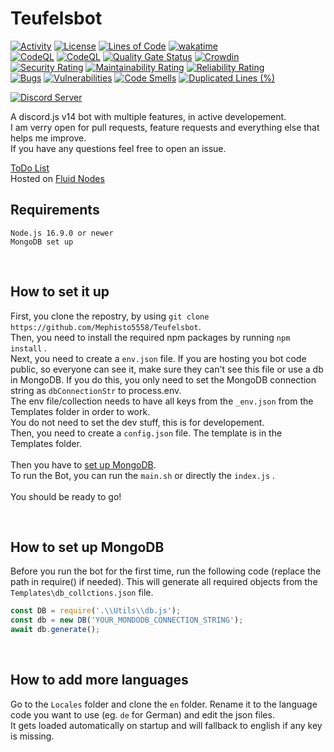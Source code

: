 # Teufelsbot

[![Activity](https://img.shields.io/github/commit-activity/m/Mephisto5558/Teufelsbot)](https://github.com/Mephisto5558/Teufelsbot/pulse)
[![License](https://img.shields.io/github/license/Mephisto5558/Teufelsbot)](https://github.com/Mephisto5558/Teufelsbot/blob/main/LICENSE)
[![Lines of Code](https://sonarcloud.io/api/project_badges/measure?project=Mephisto5558_Teufelsbot&metric=ncloc)](https://sonarcloud.io/summary/new_code?id=Mephisto5558_Teufelsbot)
[![wakatime](https://wakatime.com/badge/user/f9d04252-581b-43cf-8bc2-31351c68d2e6.svg)](https://wakatime.com/@f9d04252-581b-43cf-8bc2-31351c68d2e6)<br>
[![CodeQL](https://github.com/Mephisto5558/Teufelsbot/actions/workflows/codeql-analysis.yml/badge.svg?branch=main)](https://github.com/Mephisto5558/Teufelsbot/actions/workflows/codeql-analysis.yml)
[![CodeQL](https://github.com/Mephisto5558/Teufelsbot/actions/workflows/eslint.yml/badge.svg?branch=main)](https://github.com/Mephisto5558/Teufelsbot/actions/workflows/eslint.yml)
[![Quality Gate Status](https://sonarcloud.io/api/project_badges/measure?project=Mephisto5558_Teufelsbot&metric=alert_status)](https://sonarcloud.io/summary/new_code?id=Mephisto5558_Teufelsbot)
[![Crowdin](https://badges.crowdin.net/teufelsbot/localized.svg)](https://crowdin.com/project/teufelsbot)<br>
[![Security Rating](https://sonarcloud.io/api/project_badges/measure?project=Mephisto5558_Teufelsbot&metric=security_rating)](https://sonarcloud.io/summary/new_code?id=Mephisto5558_Teufelsbot)
[![Maintainability Rating](https://sonarcloud.io/api/project_badges/measure?project=Mephisto5558_Teufelsbot&metric=sqale_rating)](https://sonarcloud.io/summary/new_code?id=Mephisto5558_Teufelsbot)
[![Reliability Rating](https://sonarcloud.io/api/project_badges/measure?project=Mephisto5558_Teufelsbot&metric=reliability_rating)](https://sonarcloud.io/summary/new_code?id=Mephisto5558_Teufelsbot)<br>
[![Bugs](https://sonarcloud.io/api/project_badges/measure?project=Mephisto5558_Teufelsbot&metric=bugs)](https://sonarcloud.io/summary/new_code?id=Mephisto5558_Teufelsbot)
[![Vulnerabilities](https://sonarcloud.io/api/project_badges/measure?project=Mephisto5558_Teufelsbot&metric=vulnerabilities)](https://sonarcloud.io/summary/new_code?id=Mephisto5558_Teufelsbot)
[![Code Smells](https://sonarcloud.io/api/project_badges/measure?project=Mephisto5558_Teufelsbot&metric=code_smells)](https://sonarcloud.io/summary/new_code?id=Mephisto5558_Teufelsbot)
[![Duplicated Lines (%)](https://sonarcloud.io/api/project_badges/measure?project=Mephisto5558_Teufelsbot&metric=duplicated_lines_density)](https://sonarcloud.io/summary/new_code?id=Mephisto5558_Teufelsbot)

[![Discord Server](https://discordapp.com/api/guilds/725378451988676609/widget.png?style=shield)](https://discord.gg/u6xjqzz)

A discord.js v14 bot with multiple features, in active developement.<br>
I am verry open for pull requests, feature requests and everything else that helps me improve.<br>
If you have any questions feel free to open an issue.<br>

[ToDo List](https://teufelsbot.repl.co/dev/todo)<br>
Hosted on [Fluid Nodes](https://fluidnodes.com)

## Requirements

```
Node.js 16.9.0 or newer
MongoDB set up
```
<br>

## How to set it up

First, you clone the repostry, by using `git clone https://github.com/Mephisto5558/Teufelsbot`.<br>
Then, you need to install the required npm packages by running `npm install` .<br>
Next, you need to create a `env.json` file. If you are hosting you bot code public, so everyone can see it, make sure they can't see this file or use a db in MongoDB. If you do this, you only need to set the MongoDB connection string as `dbConnectionStr` to process.env.<br>
The env file/collection needs to have all keys from the `_env.json` from the Templates folder in order to work.<br>
You do not need to set the dev stuff, this is for developement.<br>
Then, you need to create a `config.json` file. The template is in the Templates folder.<br><br>
Then you have to [set up MongoDB](#how-to-set-up-mongodb).<br>
To run the Bot, you can run the `main.sh` or directly the `index.js` .<br><br>
You should be ready to go!

<br>

## How to set up MongoDB

Before you run the bot for the first time, run the following code (replace the path in require() if needed).
This will generate all required objects from the `Templates\db_collctions.json` file.
```js
const DB = require('.\\Utils\\db.js');
const db = new DB('YOUR_MONDODB_CONNECTION_STRING');
await db.generate();
```

<br>

## How to add more languages

Go to the `Locales` folder and clone the `en` folder. Rename it to the language code you want to use (eg. `de` for German) and edit the json files.<br>
It gets loaded automatically on startup and will fallback to english if any key is missing.